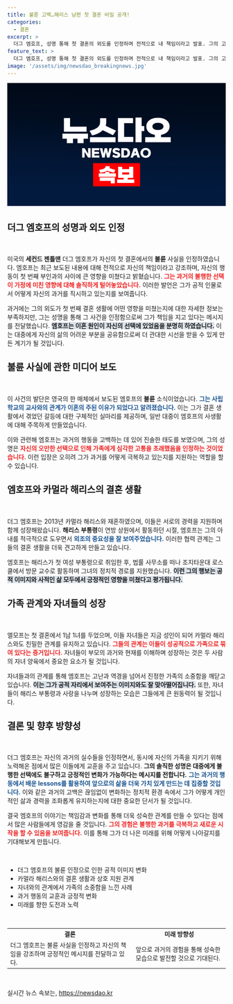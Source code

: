 ```yaml
---
title: 불륜 고백…해리스 남편 첫 결혼 비밀 공개!
categories:
  - 결혼
excerpt: >
  더그 엠호프, 성명 통해 첫 결혼의 외도를 인정하며 전적으로 내 책임이라고 발표. 그의 고백이 가져올 파장과 카멀라 해리스와의 관계는? 클릭해 더 자세히 알아보세요!
feature_text: >
  더그 엠호프, 성명 통해 첫 결혼의 외도를 인정하며 전적으로 내 책임이라고 발표. 그의 고백이 가져올 파장과 카멀라 해리스와의 관계는? 클릭해 더 자세히 알아보세요!
image: '/assets/img/newsdao_breakingnews.jpg'
---
```


<p><img src="/assets/img/newsdao_breakingnews.jpg" alt="flaretime 속보" /></p>

<h2 data-ke-size="size26">더그 엠호프의 성명과 외도 인정</h2>

<p data-ke-size="size16">&nbsp;</p>

<p>미국의 <b>세컨드 젠틀맨</b> 더그 엠호프가 자신의 첫 결혼에서의 <b>불륜</b> 사실을 인정하였습니다. 엠호프는 최근 보도된 내용에 대해 전적으로 자신의 책임이라고 강조하며, 자신의 행동이 첫 번째 부인과의 사이에 큰 영향을 미쳤다고 밝혔습니다. <b><span style="color: #ee2323;">그는 과거의 불행한 선택이 가정에 미친 영향에 대해 솔직하게 털어놓았습니다.</span></b> 이러한 발언은 그가 공적 인물로서 어떻게 자신의 과거를 직시하고 있는지를 보여줍니다. </p>

<p>과거에는 그의 외도가 첫 번째 결혼 생활에 어떤 영향을 미쳤는지에 대한 자세한 정보는 부족하지만, 그는 성명을 통해 그 사건을 인정함으로써 그가 책임을 지고 있다는 메시지를 전달했습니다. <b><span style="background-color: #21538527;">엠호프는 이혼 원인이 자신의 선택에 있었음을 분명히 하였습니다.</span></b> 이는 대중에게 자신의 삶의 어려운 부분을 공유함으로써 더 관대한 시선을 받을 수 있게 만든 계기가 될 것입니다. </p>

<h2 data-ke-size="size26">불륜 사실에 관한 미디어 보도</h2>

<p data-ke-size="size16">&nbsp;</p>

<p>이 사건의 발단은 영국의 한 매체에서 보도된 엠호프의 <b>불륜</b> 소식이었습니다. <b><span style="color: #1a5490;">그는 사립학교의 교사와의 관계가 이혼의 주된 이유가 되었다고 알려졌습니다.</span></b> 이는 그가 결혼 생활에서 겪었던 갈등에 대한 구체적인 실마리를 제공하며, 일반 대중이 엠호프의 사생활에 대해 주목하게 만들었습니다. </p>

<p>이와 관련해 엠호프는 과거의 행동을 고백하는 데 있어 진솔한 태도를 보였으며, 그의 성명은 <b><span style="color: #ee2323;">자신의 오만한 선택으로 인해 가족에게 심각한 고통을 초래했음을 인정하는 것이었습니다.</span></b> 이런 입장은 오히려 그가 과거를 어떻게 극복하고 있는지를 지원하는 역할을 할 수 있습니다.</p>

<h2 data-ke-size="size26">엠호프와 카멀라 해리스의 결혼 생활</h2>

<p data-ke-size="size16">&nbsp;</p>

<p>더그 엠호프는 2013년 카멀라 해리스와 재혼하였으며, 이들은 서로의 경력을 지원하며 함께 성장해왔습니다. <b>해리스 부통령</b>이 연방 상원에서 활동하던 시절, 엠호프는 그의 아내를 적극적으로 도우면서 <b><span style="color: #1a5490;">외조의 중요성을 잘 보여주었습니다.</span></b> 이러한 협력 관계는 그들의 결혼 생활을 더욱 견고하게 만들고 있습니다. </p>

<p>엠호프는 해리스가 첫 여성 부통령으로 취임한 후, 법률 사무소를 떠나 조지타운대 로스쿨에서 방문 교수로 활동하며 그녀의 정치적 경로를 지원했습니다. <b><span style="background-color: #21538527;">이런 그의 행보는 공적 이미지와 사적인 삶 모두에서 긍정적인 영향을 미쳤다고 평가됩니다.</span></b></p>

<h2 data-ke-size="size26">가족 관계와 자녀들의 성장</h2>

<p data-ke-size="size16">&nbsp;</p>

<p>엘모프는 첫 결혼에서 1남 1녀를 두었으며, 이들 자녀들은 지금 성인이 되어 카멀라 해리스와도 친밀한 관계를 유지하고 있습니다. <b><span style="color: #ee2323;">그들의 관계는 이들이 성공적으로 가족으로 묶여 있다는 증거입니다.</span></b> 자녀들이 부모의 과거와 현재를 이해하며 성장하는 것은 두 사람의 자녀 양육에서 중요한 요소가 될 것입니다.</p>

<p>자녀들과의 관계를 통해 엠호프는 고난과 역경을 넘어서 진정한 가족의 소중함을 깨닫고 있습니다. <b><span style="background-color: #21538527;">이는 그가 공적 자리에서 보여주는 이미지와도 잘 맞아떨어집니다.</span></b> 또한, 자녀들이 해리스 부통령과 사랑을 나누며 성장하는 모습은 그들에게 큰 원동력이 될 것입니다.</p>

<h2 data-ke-size="size26">결론 및 향후 방향성</h2>

<p data-ke-size="size16">&nbsp;</p>

<p>더그 엠호프는 자신의 과거의 실수들을 인정하면서, 동시에 자신의 가족을 지키기 위해 노력해온 점에서 많은 이들에게 교훈을 주고 있습니다. <b>그의 솔직한 성명은 대중에게 불행한 선택에도 불구하고 긍정적인 변화가 가능하다는 메시지를 전합니다.</b> <b><span style="color: #1a5490;">그는 과거의 행동에서 배운 lessons를 활용하여 앞으로의 삶을 더욱 가치 있게 만드는 데 집중할 것입니다.</span></b> 이와 같은 과거의 고백은 끊임없이 변화하는 정치적 환경 속에서 그가 어떻게 개인적인 삶과 경력을 조화롭게 유지하는지에 대한 중요한 단서가 될 것입니다.</p>

<p>결국 엠호프의 이야기는 책임감과 변화를 통해 더욱 성숙한 관계를 만들 수 있다는 점에서 많은 사람들에게 영감을 줄 것입니다. <b><span style="color: #ee2323;">그의 경험은 불행한 과거를 극복하고 새로운 시작을 할 수 있음을 보여줍니다.</span></b> 이를 통해 그가 더 나은 미래를 위해 어떻게 나아갈지를 기대해보게 만듭니다. </p>

<p data-ke-size="size16">&nbsp;</p>

<ul>
<li>더그 엠호프의 불륜 인정으로 인한 공적 이미지 변화</li>
<li>카멀라 해리스와의 결혼 생활과 상호 지원 관계</li>
<li>자녀와의 관계에서 가족의 소중함을 느낀 사례</li>
<li>과거 행동의 교훈과 긍정적 변화</li>
<li>미래를 향한 도전과 노력</li>
</ul>

<p data-ke-size="size16">&nbsp;</p>

<table style="width: 100%; border-collapse: collapse;">
<tr>
<td style="text-align: center; height: 17px;"><b>결론</b></td>
<td style="text-align: center; height: 17px;"><b>미래 방향성</b></td>
</tr>
<tr>
<td style="height: 30px;">더그 엠호프는 불륜 사실을 인정하고 자신의 책임을 강조하며 긍정적인 메시지를 전달하고 있다.</td>
<td style="height: 30px;">앞으로 과거의 경험을 통해 성숙한 모습으로 발전할 것으로 기대된다.</td>
</tr>
</table>

<p data-ke-size="size16">&nbsp;</p>
실시간 뉴스 속보는, <a href="https://newsdao.kr" rel="dofollow">https://newsdao.kr</a>


